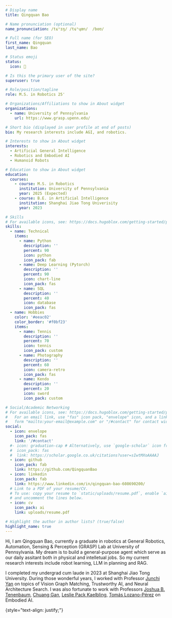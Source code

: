 ```yaml
---
# Display name
title: Qingquan Bao

# Name pronunciation (optional)
name_pronunciation: /tɕʰɪŋ/ /tɕʰɥœn/  /bɑʊ/

# Full name (for SEO)
first_name: Qingquan
last_name: Bao

# Status emoji
status:
  icon: 🧋

# Is this the primary user of the site?
superuser: true

# Role/position/tagline
role: M.S. in Robotics 25'

# Organizations/Affiliations to show in About widget
organizations:
  - name: University of Pennsylvania
    url: https://www.grasp.upenn.edu/

# Short bio (displayed in user profile at end of posts)
bio: My research interests include AGI, and robotics.

# Interests to show in About widget
interests:
  - Artificial General Intelligence
  - Robotics and Embodied AI
  - Humanoid Robots

# Education to show in About widget
education:
  courses:
    - course: M.S. in Robotics
      institution: University of Pennsylvania
      year: 2025 (Expected)
    - course: B.E. in Artificial Intelligence
      institution: Shanghai Jiao Tong Univerisity
      year: 2023

# Skills
# For available icons, see: https://docs.hugoblox.com/getting-started/page-builder/#icons
skills:
  - name: Technical
    items:
      - name: Python
        description: ''
        percent: 90
        icon: python
        icon_pack: fab
      - name: Deep Learning (Pytorch)
        description: ''
        percent: 90
        icon: chart-line
        icon_pack: fas
      - name: SQL
        description: ''
        percent: 40
        icon: database
        icon_pack: fas
  - name: Hobbies
    color: '#eeac02'
    color_border: '#f0bf23'
    items:
      - name: Tennis
        description: ''
        percent: 70
        icon: tennis
        icon_pack: custom
      - name: Photography
        description: ''
        percent: 60
        icon: camera-retro
        icon_pack: fas
      - name: Kendo
        description: ''
        percent: 20
        icon: sword
        icon_pack: custom

# Social/Academic Networking
# For available icons, see: https://docs.hugoblox.com/getting-started/page-builder/#icons
#   For an email link, use "fas" icon pack, "envelope" icon, and a link in the
#   form "mailto:your-email@example.com" or "/#contact" for contact widget.
social:
  - icon: envelope
    icon_pack: fas
    link: '/#contact'
  #- icon: graduation-cap # Alternatively, use `google-scholar` icon from `ai` icon pack
  #  icon_pack: fas
  #  link: https://scholar.google.co.uk/citations?user=sIwtMXoAAAAJ
  - icon: github
    icon_pack: fab
    link: https://github.com/QingquanBao
  - icon: linkedin
    icon_pack: fab
    link: https://www.linkedin.com/in/qingquan-bao-608690200/
  # Link to a PDF of your resume/CV.
  # To use: copy your resume to `static/uploads/resume.pdf`, enable `ai` icons in `params.yaml`,
  # and uncomment the lines below.
  - icon: cv
    icon_pack: ai
    link: uploads/resume.pdf

# Highlight the author in author lists? (true/false)
highlight_name: true
---
```


Hi, I am Qingquan Bao, currently a graduate in robotics at General Robotics, Automation, Sensing & Perception (GRASP) Lab at University of Pennsylvania. My dream is to build a general-purpose agent which serve as our daily assitant both in physical and intelletual jobs. So my current research interests include robot learning, LLM in planning and RAG.

I completed my undergrad cum laude in 2023 at Shanghai Jiao Tong University. During those wonderful years, I worked with Professor [Junchi Yan](https://thinklab.sjtu.edu.cn/) on topics of Vision Graph Matching, Trustworthy AI, and Neural Architecture Search. I was also fortunate to work with Professors [Joshua B. Tenenbaum](https://web.mit.edu/cocosci/josh.html), [Chuang Gan](https://people.csail.mit.edu/ganchuang/), [Leslie Pack Kaelbling](https://people.csail.mit.edu/lpk/), [Tomás Lozano-Pérez](https://people.csail.mit.edu/tlp/) on Embodied AI.

{style="text-align: justify;"}
